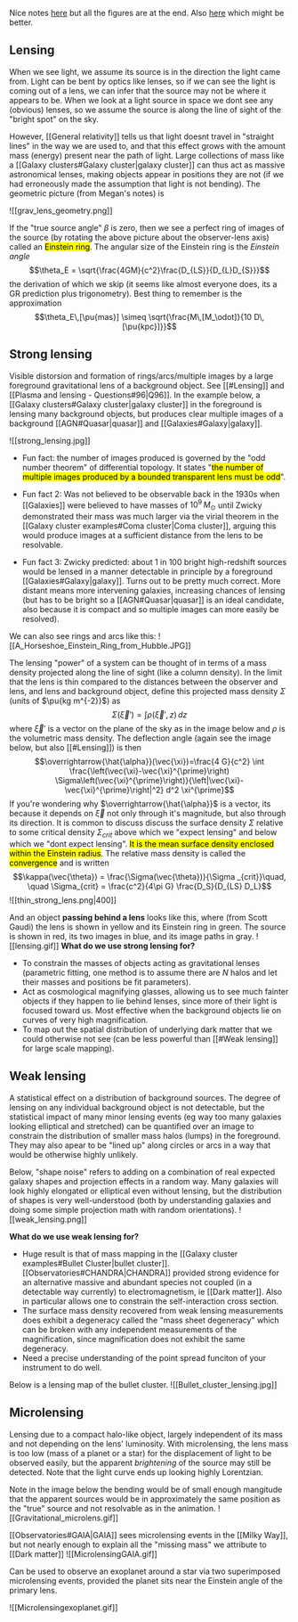 Nice notes [here](https://arxiv.org/pdf/astro-ph/9606001.pdf) but all the figures are at the end. Also [here](https://lweb.cfa.harvard.edu/~dfabricant/huchra/ay202/lectures/lecture12.pdf) which might be better.

## Lensing
When we see light, we assume its source is in the direction the light came from. Light can be bent by optics like lenses, so if we can see the light is coming out of a lens, we can infer that the source may not be where it appears to be. When we look at a light source in space we dont see any (obvious) lenses, so we assume the source is along the line of sight of the "bright spot" on the sky. 

However, [[General relativity]] tells us that light doesnt travel in "straight lines" in the way we are used to, and that this effect grows with the amount mass (energy) present near the path of light. Large collections of mass like a [[Galaxy clusters#Galaxy cluster|galaxy cluster]] can thus act as massive astronomical lenses, making objects appear in positions they are not (if we had erroneously made the assumption that light is not bending). The geometric picture (from Megan's notes) is 

![[grav_lens_geometry.png]]

If the "true source angle" $\beta$ is zero, then we see a perfect ring of images of the source (by rotating the above picture about the observer-lens axis) called an <mark class="hltr-pink">Einstein ring</mark>. The angular size of the Einstein ring is the *Einstein angle* $$\theta_E = \sqrt{\frac{4GM}{c^2}\frac{D_{LS}}{D_{L}D_{S}}}$$the derivation of which we skip (it seems like almost everyone does, its a GR prediction plus trigonometry). Best thing to remember is the approximation $$\theta_E\,[\pu{mas}] \simeq \sqrt{\frac{M\,[M_\odot]}{10 D\,[\pu{kpc}]}}$$

## Strong lensing

Visible distorsion and formation of rings/arcs/multiple images by a large foreground gravitational lens of a background object. See [[#Lensing]] and [[Plasma and lensing - Questions#96|Q96]]. In the example below, a [[Galaxy clusters#Galaxy cluster|galaxy cluster]] in the foreground is lensing many background objects, but produces clear multiple images of a background [[AGN#Quasar|quasar]] and [[Galaxies#Galaxy|galaxy]].

![[strong_lensing.jpg]]

- Fun fact: the number of images produced is governed by the "odd number theorem"  of differential topology. It states "<mark class="hltr-pink">the number of multiple images produced by a bounded transparent lens must be odd</mark>".

- Fun fact 2: Was not believed to be observable back in the 1930s when [[Galaxies]] were believed to have masses of $10^9\,M_\odot$ until Zwicky demonstrated their mass was much larger via the virial theorem in the [[Galaxy cluster examples#Coma cluster|Coma cluster]], arguing this would produce images at a sufficient distance from the lens to be resolvable.

- Fun fact 3: Zwicky predicted: about 1 in 100 bright high-redshift sources would be lensed in a manner detectable in principle by a foreground [[Galaxies#Galaxy|galaxy]]. Turns out to be pretty much correct. More distant means more intervening galaxies, increasing chances of lensing (but has to be bright so a [[AGN#Quasar|quasar]] is an ideal candidate, also because it is compact and so multiple images can more easily be resolved).

We can also see rings and arcs like this:
![[A_Horseshoe_Einstein_Ring_from_Hubble.JPG]]

The lensing "power" of a system can be thought of in terms of a mass density projected along the line of sight (like a column density). In the limit that the lens is thin compared to the distances between the observer and lens, and lens and background object, define this projected mass density $\Sigma$ (units of $\pu{kg m^{-2}}$) as $$\Sigma(\vec{\xi}') = \int \rho(\vec{\xi}', z)\, dz$$where $\vec{\xi}'$ is a vector on the plane of the sky as in the image below and $\rho$ is the volumetric mass density. The deflection angle (again see the image below, but also [[#Lensing]]) is then $$\overrightarrow{\hat{\alpha}}(\vec{\xi})=\frac{4 G}{c^2} \int \frac{\left(\vec{\xi}-\vec{\xi}^{\prime}\right) \Sigma\left(\vec{\xi}^{\prime}\right)}{\left|\vec{\xi}-\vec{\xi}^{\prime}\right|^2} d^2 \xi^{\prime}$$If you're wondering why $\overrightarrow{\hat{\alpha}}$ is a vector, its because it depends on $\vec{\xi}$ not only through it's magnitude, but also through its direction. It is common to discuss discuss the surface density $\Sigma$ relative to some critical density $\Sigma_{crit}$ above which we "expect lensing" and below which we "dont expect lensing". <mark class="hltr-grey">It is the mean surface density enclosed within the Einstein radius</mark>. The relative mass density is called the <mark class="hltr-pink">convergence</mark> and is written $$\kappa(\vec{\theta}) = \frac{\Sigma(\vec{\theta})}{\Sigma _{crit}}\quad, \quad \Sigma_{crit} = \frac{c^2}{4\pi G} \frac{D_S}{D_{LS} D_L}$$
![[thin_strong_lens.png|400]]

And an object **passing behind a lens** looks like this, where (from Scott Gaudi) the lens is shown in yellow and its Einstein ring in green. The source is shown in red, its two images in blue, and its image paths in gray. 
![[lensing.gif]]
**What do we use strong lensing for?**
- To constrain the masses of objects acting as gravitational lenses (parametric fitting, one method is to assume there are $N$ halos and let their masses and positions be fit parameters).
- Act as cosmological magnifying glasses, allowing us to see much fainter objects if they happen to lie behind lenses, since more of their light is focused toward us. Most effective when the background objects lie on curves of very high magnification. 
- To map out the spatial distribution of underlying dark matter that we could otherwise not see (can be less powerful than [[#Weak lensing]] for large scale mapping).


## Weak lensing

A statistical effect on a distribution of background sources. The degree of lensing on any individual background object is not detectable, but the statistical impact of many minor lensing events (eg way too many galaxies looking elliptical and stretched) can be quantified over an image to constrain the distribution of smaller mass halos (lumps) in the foreground. They may also apear to be "lined up" along circles or arcs in a way that would be otherwise highly unlikely.

Below, "shape noise" refers to adding on a combination of real expected galaxy shapes and projection effects in a random way. Many galaxies will look highly elongated or elliptical even without lensing, but the distribution of shapes is very well-understood (both by understanding galaxies and doing some simple projection math with random orientations).
![[weak_lensing.png]]

**What do we use weak lensing for?**
- Huge result is that of mass mapping in the [[Galaxy cluster examples#Bullet Cluster|bullet cluster]]. [[Observatories#CHANDRA|CHANDRA]] provided strong evidence for an alternative massive and abundant species not coupled (in a detectable way currently) to electromagnetism, ie [[Dark matter]]. Also in particular allows one to constrain the self-interaction cross section.
- The surface mass density recovered from weak lensing measurements does exhibit a degeneracy called the "mass sheet degeneracy" which can be broken with any independent measurements of the magnification, since magnification does not exhibit the same degeneracy.
- Need a precise understanding of the point spread funciton of your instrument to do well.

Below is a lensing map of the bullet cluster.
![[Bullet_cluster_lensing.jpg]]


## Microlensing
Lensing due to a compact halo-like object, largely independent of its mass and not depending on the lens' luminosity. With microlensing, the lens mass is too low (mass of a planet or a star) for the displacement of light to be observed easily, but the apparent *brightening* of the source may still be detected. Note that the light curve ends up looking highly Lorentzian.

Note in the image below the bending would be of small enough mangitude that the apparent sources would be in approximately the same position as the "true" source and not resolvable as in the animation.
![[Gravitational_microlens.gif]]

[[Observatories#GAIA|GAIA]] sees microlensing events in the [[Milky Way]], but not nearly enough to explain all the "missing mass" we attribute to [[Dark matter]]
![[MicrolensingGAIA.gif]]

Can be used to observe an exoplanet around a star via two superimposed microlensing events, provided the planet sits near the Einstein angle of the primary lens.

![[Microlensingexoplanet.gif]]
